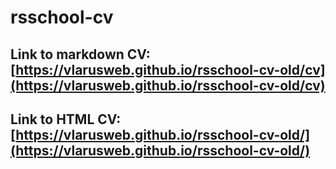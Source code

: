 # rsschool-cv

## Link to markdown CV: [https://vlarusweb.github.io/rsschool-cv-old/cv](https://vlarusweb.github.io/rsschool-cv-old/cv)

## Link to HTML CV: [https://vlarusweb.github.io/rsschool-cv-old/](https://vlarusweb.github.io/rsschool-cv-old/)
